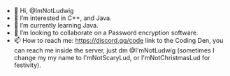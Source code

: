 - 👋 Hi, @ImNotLudwig
- 👀 I’m interested in C++, and Java.
- 🌱 I’m currently learning Java.
- 💞️ I’m looking to collaborate on a Password encryption software.
- 📫 How to reach me: https://discord.gg/code link to the Coding Den, you can reach me inside the server, just dm @I'mNotLudwig (sometimes I change my my name to I'mNotScaryLud, or I'mNotChristmasLud for festivity).

<!---
ImNotLudwig/ImNotLudwig is a ✨ special ✨ repository because its `README.md` (this file) appears on your GitHub profile.
You can click the Preview link to take a look at your changes.
--->
